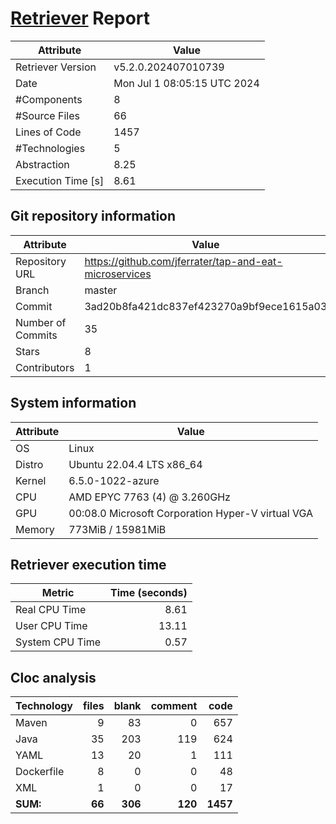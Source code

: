# [Retriever](https://github.com/PalladioSimulator/Palladio-ReverseEngineering-Retriever) Report
| Attribute          | Value |
| ------------------ | ----- |
| Retriever Version  | v5.2.0.202407010739 |
| Date               | Mon Jul  1 08:05:15 UTC 2024 |
| #Components        | 8 |
| #Source Files      | 66 |
| Lines of Code      | 1457 |
| #Technologies      | 5 |
| Abstraction        | 8.25 |
| Execution Time [s] | 8.61 |

## Git repository information
|      Attribute    | Value |
| ----------------- | ----- |
| Repository URL    | https://github.com/jferrater/tap-and-eat-microservices |
| Branch            | master |
| Commit            | 3ad20b8fa421dc837ef423270a9bf9ece1615a03 |
| Number of Commits | 35 |
| Stars             | 8 |
| Contributors      | 1 |


## System information
| Attribute | Value |
| --------- | ----- |
| OS | Linux  |
| Distro | Ubuntu 22.04.4 LTS x86_64  |
| Kernel | 6.5.0-1022-azure  |
| CPU | AMD EPYC 7763 (4) @ 3.260GHz  |
| GPU | 00:08.0 Microsoft Corporation Hyper-V virtual VGA  |
| Memory | 773MiB / 15981MiB  |

## Retriever execution time
| Metric | Time (seconds) |
| --- | ---: |
| Real CPU Time | 8.61 |
| User CPU Time | 13.11 |
| System CPU Time | 0.57 |
<!--
Explainations:
- __Real CPU Time__: actual time the command has run (can be less than total time spent in user and system mode for multi-threaded processes)
- __User CPU Time__: time the command has spent running in user mode
- __System CPU Time__: time the command has spent running in system or kernel mode
-->

## Cloc analysis

<!-- github.com/AlDanial/cloc v 1.90  T=0.12 s (589.4 files/s, 19619.2 lines/s) -->

|Technology|files|blank|comment|code|
|:-------|-------:|-------:|-------:|-------:|
|Maven|9|83|0|657|
|Java|35|203|119|624|
|YAML|13|20|1|111|
|Dockerfile|8|0|0|48|
|XML|1|0|0|17|
|**SUM:**|**66**|**306**|**120**|**1457**|
